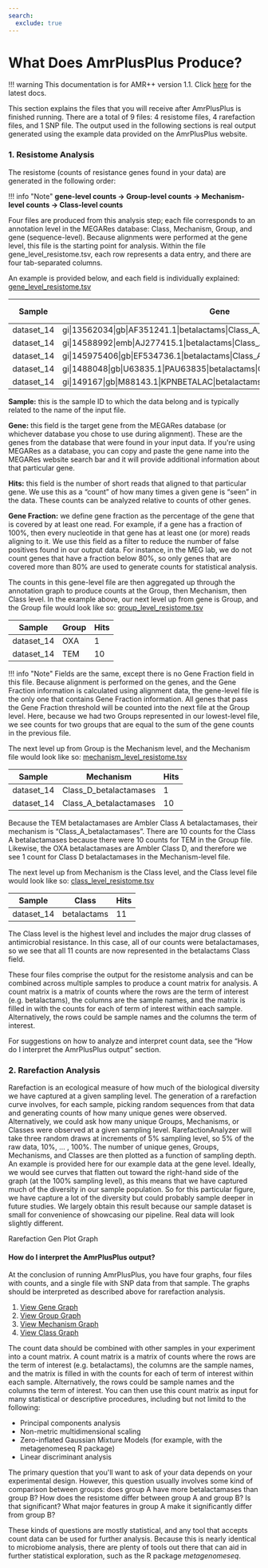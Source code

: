 ```yaml
---
search:
  exclude: true
---
```


# What Does AmrPlusPlus Produce?

!!! warning
    This documentation is for AMR++ version 1.1. Click [here](../latest/gettingstarted.md) for the latest docs.

This section explains the files that you will receive after AmrPlusPlus is finished running. There are a total of 9 files: 4 resistome files, 4 rarefaction files, and 1 SNP file. The output used in the following sections is real output generated using the example data provided on the AmrPlusPlus website.

### 1. Resistome Analysis
The resistome (counts of resistance genes found in your data) are generated in the following order:

!!! info "Note"
    **gene-level counts → Group-level counts → Mechanism-level counts → Class-level counts**

Four files are produced from this analysis step; each file corresponds to an annotation level in the MEGARes database: Class, Mechanism, Group, and gene (sequence-level). Because alignments were performed at the gene level, this file is the starting point for analysis. Within the file gene_level_resistome.tsv, each row represents a data entry, and there are four tab-separated columns.

An example is provided below, and each field is individually explained:
[gene_level_resistome.tsv](https://megares.meglab.org/amrplusplus/latest/_data/gene_level_resistome[4].tsv)



| Sample | Gene | Hits | Gene Fraction |
| ------ | ---- | ---- | ------------- |
| dataset_14 | gi\|13562034\|gb\|AF351241.1\|betalactams\|Class_A_betalactamases\|TEM | 5 |	32.3158 |
| dataset_14 | gi\|14588992\|emb\|AJ277415.1\|betalactams\|Class_A_betalactamases\|TEM | 2 |	14.6341 |
| dataset_14 | gi\|145975406\|gb\|EF534736.1\|betalactams\|Class_A_betalactamases\|TEM | 2 |	23.4637 |
| dataset_14 | gi\|1488048\|gb\|U63835.1\|PAU63835\|betalactams\|Class_D_betalactamases\|OXA | 1 | 10.678 |
| dataset_14 | gi\|149167\|gb\|M88143.1\|KPNBETALAC\|betalactams\|Class_A_betalactamases\|TEM | 1 | 9.93691 |
 

**Sample:** this is the sample ID to which the data belong and is typically related to the name of the input file.

**Gene:** this field is the target gene from the MEGARes database (or whichever database you chose to use during alignment). These are the genes from the database that were found in your input data. If you're using MEGARes as a database, you can copy and paste the gene name into the MEGARes website search bar and it will provide additional information about that particular gene.

**Hits:** this field is the number of short reads that aligned to that particular gene. We use this as a “count” of how many times a given gene is “seen” in the data. These counts can be analyzed relative to counts of other genes.

**Gene Fraction:** we define gene fraction as the percentage of the gene that is covered by at least one read. For example, if a gene has a fraction of 100%, then every nucleotide in that gene has at least one (or more) reads aligning to it. We use this field as a filter to reduce the number of false positives found in our output data. For instance, in the MEG lab, we do not count genes that have a fraction below 80%, so only genes that are covered more than 80% are used to generate counts for statistical analysis.

The counts in this gene-level file are then aggregated up through the annotation graph to produce counts at the Group, then Mechanism, then Class level. In the example above, our next level up from gene is Group, and the Group file would look like so:
[group_level_resistome.tsv](https://megares.meglab.org/amrplusplus/latest/_data/group_level_resistome[5].tsv)

| Sample | Group | Hits | 
| ------ | ----- | ---- |
| dataset_14 | OXA | 1 |
| dataset_14 | TEM | 10 |

!!! info "Note"
    Fields are the same, except there is no Gene Fraction field in this file. Because alignment is performed on the genes, and the Gene Fraction information is calculated using alignment data, the gene-level file is the only one that contains Gene Fraction information. All genes that pass the Gene Fraction threshold will be counted into the next file at the Group level. Here, because we had two Groups represented in our lowest-level file, we see counts for two groups that are equal to the sum of the gene counts in the previous file.

The next level up from Group is the Mechanism level, and the Mechanism file would look like so:
[mechanism_level_resistome.tsv](https://megares.meglab.org/amrplusplus/latest/_data/mech_level_resistome[6].tsv)

| Sample | Mechanism | Hits |
| ------ | --------- | ---- |
| dataset_14 | Class_D_betalactamases | 1 |
| dataset_14 | Class_A_betalactamases |	10 |
 

Because the TEM betalactamases are Ambler Class A betalactamases, their mechanism is “Class_A_betalactamases”. There are 10 counts for the Class A betalactamases because there were 10 counts for TEM in the Group file. Likewise, the OXA betalactamases are Ambler Class D, and therefore we see 1 count for Class D betalactamases in the Mechanism-level file.

The next level up from Mechanism is the Class level, and the Class level file would look like so:
[class_level_resistome.tsv](https://megares.meglab.org/amrplusplus/latest/_data/class_level_resistome[7].tsv)

| Sample | Class | Hits |
| ------ | ----- | ---- |
| dataset_14 | betalactams | 11 |
 
The Class level is the highest level and includes the major drug classes of antimicrobial resistance. In this case, all of our counts were betalactamases, so we see that all 11 counts are now represented in the betalactams Class field.

These four files comprise the output for the resistome analysis and can be combined across multiple samples to produce a count matrix for analysis. A count matrix is a matrix of counts where the rows are the term of interest (e.g. betalactams), the columns are the sample names, and the matrix is filled in with the counts for each of term of interest within each sample. Alternatively, the rows could be sample names and the columns the term of interest.

For suggestions on how to analyze and interpret count data, see the “How do I interpret the AmrPlusPlus output” section.

### 2. Rarefaction Analysis

Rarefaction is an ecological measure of how much of the biological diversity we have captured at a given sampling level. The generation of a rarefaction curve involves, for each sample, picking random sequences from that data and generating counts of how many unique genes were observed. Alternatively, we could ask how many unique Groups, Mechanisms, or Classes were observed at a given sampling level. RarefactionAnalyzer will take three random draws at increments of 5% sampling level, so 5% of the raw data, 10%, … , 100%. The number of unique genes, Groups, Mechanisms, and Classes are then plotted as a function of sampling depth. An example is provided here for our example data at the gene level. Ideally, we would see curves that flatten out toward the right-hand side of the graph (at the 100% sampling level), as this means that we have captured much of the diversity in our sample population. So for this particular figure, we have capture a lot of the diversity but could probably sample deeper in future studies. We largely obtain this result because our sample dataset is small for convenience of showcasing our pipeline. Real data will look slightly different.

Rarefaction Gen Plot Graph
 

#### How do I interpret the AmrPlusPlus output?

At the conclusion of running AmrPlusPlus, you have four graphs, four files with counts, and a single file with SNP data from that sample. The graphs should be interpreted as described above for rarefaction analysis.

1. [View Gene Graph](https://megares.meglab.org/amrplusplus/latest/_pdf/Rarefaction_Gene_Plot[5].pdf)
1. [View Group Graph](https://megares.meglab.org/amrplusplus/latest/_pdf/Rarefaction_Group_Plot[4].pdf)
1. [View Mechanism Graph](https://megares.meglab.org/amrplusplus/latest/_pdf/Rarefaction_Mechanism_Level[5].pdf)
1. [View Class Graph](https://megares.meglab.org/amrplusplus/latest/_pdf/Rarefaction%20Class%20Plot[5].pdf)

The count data should be combined with other samples in your experiment into a count matrix. A count matrix is a matrix of counts where the rows are the term of interest (e.g. betalactams), the columns are the sample names, and the matrix is filled in with the counts for each of term of interest within each sample. Alternatively, the rows could be sample names and the columns the term of interest. You can then use this count matrix as input for many statistical or descriptive procedures, including but not limitd to the following:

- Principal components analysis
- Non-metric multidimensional scaling
- Zero-inflated Gaussian Mixture Models (for example, with the metagenomeseq R package)
- Linear discriminant analysis

The primary question that you'll want to ask of your data depends on your experimental design. However, this question usually involves some kind of comparison between groups: does group A have more betalactamases than group B? How does the resistome differ between group A and group B? Is that significant? What major features in group A make it significantly differ from group B?

These kinds of questions are mostly statistical, and any tool that accepts count data can be used for further analysis. Because this is nearly identical to microbiome analysis, there are plenty of tools out there that can aid in further statistical exploration, such as the R package *metagenomeseq*.